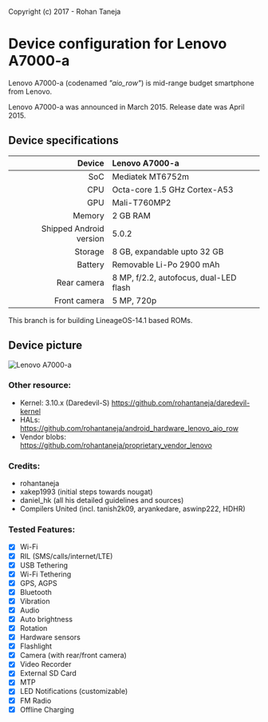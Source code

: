 Copyright (c) 2017 - Rohan Taneja

Device configuration for Lenovo A7000-a
==============
Lenovo A7000-a (codenamed _"aio_row"_) is mid-range budget smartphone from Lenovo.

Lenovo A7000-a was announced in March 2015. Release date was April 2015.

## Device specifications

| Device       | Lenovo A7000-a		                         |
| -----------: | :---------------------------------------------- |
| SoC          | Mediatek MT6752m                                |
| CPU          | Octa-core 1.5 GHz Cortex-A53                    |
| GPU          | Mali-T760MP2                                    |
| Memory       | 2 GB RAM                                        |
| Shipped Android version | 5.0.2                                |
| Storage      | 8 GB, expandable upto 32 GB                     |
| Battery      | Removable Li-Po 2900 mAh                        |
| Rear camera  | 8 MP, f/2.2, autofocus, dual-LED flash          |
| Front camera | 5 MP, 720p                                      |

This branch is for building LineageOS-14.1 based ROMs.

## Device picture
![Lenovo A7000-a](https://i0.wp.com/Www.HalabTech.com/wp-content/uploads/2016/06/lenovo-a700-a.jpg?fit=700%2C350&ssl=1 "Lenovo A7000-a Black")

### Other resource:
  - Kernel: 3.10.x (Daredevil-S) https://github.com/rohantaneja/daredevil-kernel
  - HALs: https://github.com/rohantaneja/android_hardware_lenovo_aio_row
  - Vendor blobs: https://github.com/rohantaneja/proprietary_vendor_lenovo

### Credits:
  - rohantaneja
  - xakep1993 (initial steps towards nougat)
  - daniel_hk (all his detailed guidelines and sources)
  - Compilers United (incl. tanish2k09, aryankedare, aswinp222, HDHR)

### Tested Features:
  - [x] Wi-Fi
  - [x] RIL (SMS/calls/internet/LTE)
  - [x] USB Tethering
  - [x] Wi-Fi Tethering
  - [x] GPS, AGPS
  - [x] Bluetooth
  - [x] Vibration
  - [x] Audio
  - [x] Auto brightness
  - [x] Rotation
  - [x] Hardware sensors
  - [x] Flashlight
  - [x] Camera (with rear/front camera)
  - [x] Video Recorder
  - [x] External SD Card
  - [x] MTP 
  - [x] LED Notifications (customizable)
  - [x] FM Radio
  - [x] Offline Charging
